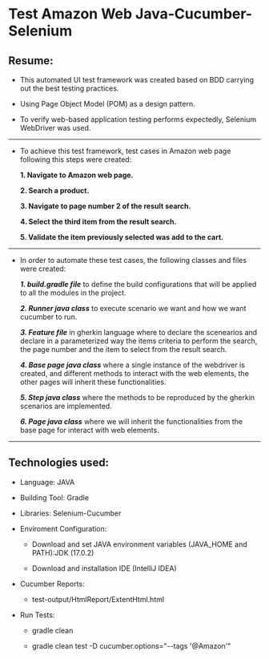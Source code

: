 # Test Amazon Web Java-Cucumber-Selenium

## Resume:
* This automated UI test framework was created based on BDD carrying out the best testing practices.

* Using Page Object Model (POM) as a design pattern.

* To verify web-based application testing performs expectedly, Selenium WebDriver was used.

-----------------------  

* To achieve this test framework, test cases in Amazon web page following this steps were created:

  **1. Navigate to Amazon web page.**

  **2. Search a product.**
  
  **3. Navigate to page number 2 of the result search.**
  
  **4. Select the third item from the result search.**
  
  **5. Validate the item previously selected was add to the cart.**
 
-----------------------  

* In order to automate these test cases, the following classes and files were created:

  ***1. build.gradle file***  to define the build configurations that will be applied to all the modules in the project.

  ***2. Runner java class***  to execute scenario we want and how we want cucumber to run.
  
  ***3. Feature file***  in gherkin language where to declare the scenearios and declare in a parameterized way the items criteria to perform the search, the page number and the item to select from the result search.
  
  ***4. Base page java class*** where a single instance of the webdriver is created, and different methods to interact with the web elements, the other pages will inherit these functionalities.
  
  ***5. Step java class***  where the methods to be reproduced by the gherkin scenarios are implemented.
  
  ***6. Page java class***  where we will inherit the functionalities from the base page for interact with web elements.
  
------------------------
  
  ## Technologies used:

   - Language: JAVA

   - Building Tool: Gradle

   - Libraries: Selenium-Cucumber 

* Enviroment Configuration:

  - Download and set JAVA environment variables (JAVA_HOME and PATH):JDK (17.0.2)

  - Download and installation IDE (IntelliJ IDEA)

* Cucumber Reports:

  - test-output/HtmlReport/ExtentHtml.html
  
  
 * Run Tests:

   - gradle clean
   
   - gradle clean test -D cucumber.options="--tags '@Amazon'"

